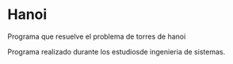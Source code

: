 # Hanoi
Programa que resuelve el problema de torres de hanoi

Programa realizado durante los estudiosde ingenieria de sistemas. 
